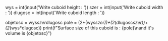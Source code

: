 wys = int(input('Write cuboid height : '))
szer = int(input('Write cuboid width : '))
dlugosc = int(input('Write cuboid length : '))

objetosc = wys*szer*dlugosc
pole = (2*(wys*szer))+(2*(dlugosc*szer))+(2*(wys*dlugosc))
print(f"Surface size of this cuboid is : {pole}\nand it's volume is {objetosc}")
